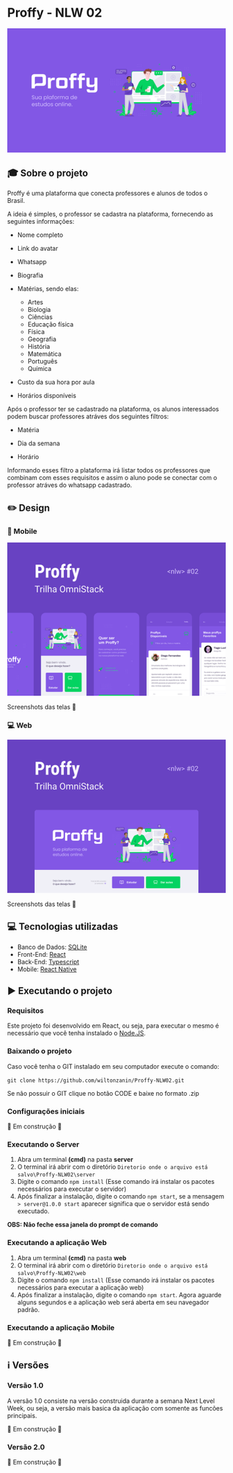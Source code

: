 # Proffy - NLW 02

<img src='assets-github/CapaGeral.svg'>

## :mortar_board: Sobre o projeto

Proffy é uma plataforma que conecta professores e alunos de todos o Brasil.

A ideia é simples, o professor se cadastra na plataforma, fornecendo as seguintes informações:

- Nome completo

- Link do avatar

- Whatsapp

- Biografia

- Matérias, sendo elas:
  - Artes
  - Biologia
  - Ciências
  - Educação física
  - Física
  - Geografia
  - História
  - Matemática
  - Português
  - Química
  
- Custo da sua hora por aula

- Horários disponíveis

Após o professor ter se cadastrado na plataforma, os alunos interessados podem buscar professores atráves dos seguintes filtros:

- Matéria

- Dia da semana

- Horário

Informando esses filtro a plataforma irá listar todos os professores que combinam com esses requisitos e assim o aluno pode se conectar com o professor atráves do whatsapp cadastrado.

## :pencil2: Design

### :iphone: Mobile

<img src='assets-github/CapaMobile.svg'>

Screenshots das telas :construction:

### :computer: Web

<img src='assets-github/CapaCapaWeb.svg'>

Screenshots das telas :construction:

## :computer: Tecnologias utilizadas

- Banco de Dados: [SQLite](https://www.sqlite.org/index.html)
- Front-End: [React](https://pt-br.reactjs.org/)
- Back-End: [Typescript](https://www.typescriptlang.org/)
- Mobile: [React Native](https://reactnative.dev/)

## :arrow_forward: Executando o projeto

### Requisitos

Este projeto foi desenvolvido em React, ou seja, para executar o mesmo é necessário que você tenha instalado o [Node.JS](https://nodejs.org/en/).

### Baixando o projeto

Caso você tenha o GIT instalado em seu computador execute o comando: 

`git clone https://github.com/wiltonzanin/Proffy-NLW02.git`

Se não possuir o GIT clique no botão CODE e baixe no formato .zip

### Configurações iniciais

:construction: Em construção :construction:

### Executando o Server

1. Abra um terminal **(cmd)** na pasta **server**
2. O terminal irá abrir com o diretório `Diretorio onde o arquivo está salvo\Proffy-NLW02\server`
3. Digite o comando `npm install` (Esse comando irá instalar os pacotes necessários para executar o servidor)
4. Após finalizar a instalação, digite o comando `npm start`, se a mensagem `> server@1.0.0 start` aparecer significa que o servidor está sendo executado.

**OBS: Não feche essa janela do prompt de comando**

### Executando a aplicação Web

1. Abra um terminal **(cmd)** na pasta **web**
2. O terminal irá abrir com o diretório `Diretorio onde o arquivo está salvo\Proffy-NLW02\web`
3. Digite o comando `npm install` (Esse comando irá instalar os pacotes necessários para executar a aplicação web)
4. Após finalizar a instalação, digite o comando `npm start`. Agora aguarde alguns segundos e a aplicação web será aberta em seu navegador padrão.

### Executando a aplicação Mobile

:construction: Em construção :construction:

## :information_source: Versões

### Versão 1.0

A versão 1.0 consiste na versão construida durante a semana Next Level Week, ou seja, a versão mais basica da aplicação com somente as funcões principais.

:construction: Em construção :construction:

### Versão 2.0

:construction: Em construção :construction:
